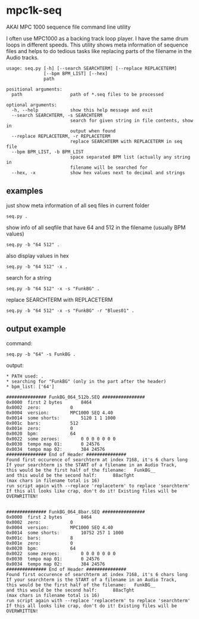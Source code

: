 # mpc1k-seq
AKAI MPC 1000 sequence file command line utility

I often use MPC1000 as a backing track loop player. I have the same drum loops in different speeds. This utility shows meta information of sequence files and helps to do tedious tasks like replacing parts of the filename in the Audio tracks.

```
usage: seq.py [-h] [--search SEARCHTERM] [--replace REPLACETERM]
              [--bpm BPM_LIST] [--hex]
              path

positional arguments:
  path                  path of *.seq files to be processed

optional arguments:
  -h, --help            show this help message and exit
  --search SEARCHTERM, -s SEARCHTERM
                        search for given string in file contents, show in
                        output when found
  --replace REPLACETERM, -r REPLACETERM
                        replace SEARCHTERM with REPLACETERM in seq file
  --bpm BPM_LIST, -b BPM_LIST
                        space separated BPM list (actually any string in
                        filename will be searched for
  --hex, -x             show hex values next to decimal and strings
```

## examples

just show meta information of all seq files in current folder
```
seq.py .
```

show info of all seqfile that have 64 and 512 in the filename (usually BPM values)
```
seq.py -b "64 512" .
```
also display values in hex
```
seq.py -b "64 512" -x .
```
search for a string
```
seq.py -b "64 512" -x -s "FunkBG" .
```
replace SEARCHTERM with REPLACETERM
```
seq.py -b "64 512" -x -s "FunkBG" -r "Blues01" .
```


## output example

command:

```
seq.py -b "64" -s FunkBG .
```

output:

```
* PATH used: .
* searching for "FunkBG" (only in the part after the header)
* bpm_list:	['64']

############### FunkBG_064_512b.SEQ ################
0x0000	first 2 bytes		8464
0x0002	zero:			0
0x0004	version:		MPC1000 SEQ 4.40
0x0014	some shorts:		5120 1 1 1000
0x001c	bars:			512
0x001e	zero:			0
0x0020	bpm:			64
0x0022	some zeroes:		0 0 0 0 0 0 0
0x0030	tempo map 01:		0 24576
0x0034	tempo map 02:		384 24576
############### End of Header ###############
Found first occurence of searchterm at index 7168, it's 6 chars long
If your searchterm is the START of a filename in an Audio Track,
this would be the first half of the filename:	FunkBG__
and this would be the second half:		88acTght
(max chars in filename total is 16)
run script again with --replace 'replaceterm' to replace 'searchterm'
If this all looks like crap, don't do it! Existing files will be OVERWRITTEN!


############### FunkBG_064_8bar.SEQ ################
0x0000	first 2 bytes		8464
0x0002	zero:			0
0x0004	version:		MPC1000 SEQ 4.40
0x0014	some shorts:		10752 257 1 1000
0x001c	bars:			8
0x001e	zero:			0
0x0020	bpm:			64
0x0022	some zeroes:		0 0 0 0 0 0 0
0x0030	tempo map 01:		0 24576
0x0034	tempo map 02:		384 24576
############### End of Header ###############
Found first occurence of searchterm at index 7168, it's 6 chars long
If your searchterm is the START of a filename in an Audio Track,
this would be the first half of the filename:	FunkBG__
and this would be the second half:		88acTght
(max chars in filename total is 16)
run script again with --replace 'replaceterm' to replace 'searchterm'
If this all looks like crap, don't do it! Existing files will be OVERWRITTEN!
```
